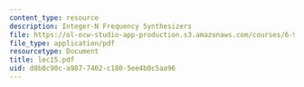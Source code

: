 ```yaml
---
content_type: resource
description: Integer-N Frequency Synthesizers
file: https://ol-ocw-studio-app-production.s3.amazonaws.com/courses/6-976-high-speed-communication-circuits-and-systems-spring-2003/d8b8c90ca9877402c1805ee4b0c5aa96_lec15.pdf
file_type: application/pdf
resourcetype: Document
title: lec15.pdf
uid: d8b8c90c-a987-7402-c180-5ee4b0c5aa96
---
```

